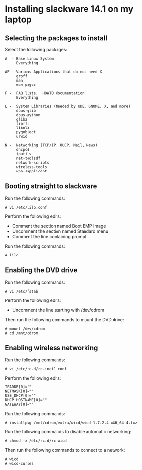 Installing slackware 14.1 on my laptop
======================================

Selecting the packages to install
---------------------------------
Select the following packages:

    A  - Base Linux System
         Everything

    AP - Various Applications that do not need X
         groff
         man
         man-pages

    F -  FAQ lists,  HOWTO documentation
         Everything

    L -  System Libraries (Needed by KDE, GNOME, X, and more)
         dbus-glib
         dbus-python
         glib2
         libffi
         libnl3
         pygobject
         urwid

    N -  Networking (TCP/IP, UUCP, Mail, News)
         dhcpcd
         iputils
         net-toolsdf 
         network-scripts
         wireless-tools
         wpa-supplicant

Booting straight to slackware
-----------------------------
Run the following commands:

    # vi /etc/lilo.conf

Perform the following edits:

- Comment the section named Boot BMP Image
- Uncomment the section named Standard menu
- Comment the line containing prompt

Run the following commands:

    # lilo

Enabling the DVD drive
----------------------
Run the following commands:

    # vi /etc/fstab

Perform the following edits:

- Uncomment the line starting with /dev/cdrom

Then run the following commands to mount the DVD drive:

    # mount /dev/cdrom
    # cd /mnt/cdrom

Enabling wireless networking
----------------------------
Run the following commands:

    # vi /etc/rc.d/rc.inet1.conf

Perform the following edits:

    IPADDR[0]=""
    NETMASK[0]=""
    USE_DHCP[0]=""
    DHCP_HOSTNAME[0]=""
    GATEWAY[0]=""

Run the following commands:

    # installpkg /mnt/cdrom/extra/wicd/wicd-1.7.2.4-x86_64-4.txz

Run the following commands to disable automatic networking:

    # chmod -x /etc/rc.d/rc.wicd

Then run the following commands to connect to a network:

    # wicd
    # wicd-curses
